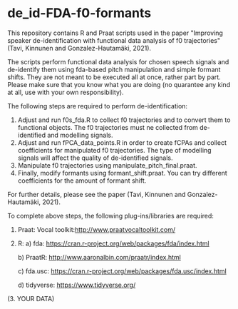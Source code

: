 # de_id-FDA-f0-formants
This repository contains R and Praat scripts used in the paper "Improving speaker de-identification with functional data analysis of f0 trajectories" (Tavi, Kinnunen and Gonzalez-Hautamäki, 2021).

The scripts perform functional data analysis for chosen speech signals and de-identify them using fda-based pitch manipulation and simple formant shifts. They are not meant to be executed all at once, rather part by part. Please make sure that you know what you are doing (no quarantee any kind at all, use with your own responsibility).

The following steps are required to perform de-identification:

1)  Adjust and run f0s_fda.R to collect f0 trajectories and to convert them to functional objects. The f0 trajectories must ne collected from de-identified and modelling signals.
2) Adjust and run fPCA_data_points.R in order to create fCPAs and collect coefficients for manipulated f0 trajectories. The type of modelling signals will affect the quality of de-identified signals.
3) Manipulate f0 trajectories using manipulate_pitch_final.praat.
4) Finally, modify formants using formant_shift.praat. You can try different coefficients for the amount of formant shift.

For further details, please see the paper (Tavi, Kinnunen and Gonzalez-Hautamäki, 2021).

To complete above steps, the following plug-ins/libraries are required:

1) Praat: Vocal toolkit:http://www.praatvocaltoolkit.com/
2) R: a) fda: https://cran.r-project.org/web/packages/fda/index.html

      b) PraatR: http://www.aaronalbin.com/praatr/index.html

      c) fda.usc: https://cran.r-project.org/web/packages/fda.usc/index.html
      
      d) tidyverse: https://www.tidyverse.org/

(3. YOUR DATA)
